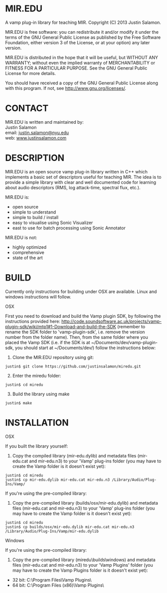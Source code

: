 MIR.EDU
=======

A vamp plug-in library for teaching MIR.
Copyright (C) 2013 Justin Salamon.

MIR.EDU is free software: you can redistribute it and/or modify
it under the terms of the GNU General Public License as published by
the Free Software Foundation, either version 3 of the License, or
at your option) any later version.

MIR.EDU is distributed in the hope that it will be useful,
but WITHOUT ANY WARRANTY; without even the implied warranty of
MERCHANTABILITY or FITNESS FOR A PARTICULAR PURPOSE.  See the
GNU General Public License for more details.

You should have received a copy of the GNU General Public License
along with this program.  If not, see <http://www.gnu.org/licenses/>.

CONTACT
=======

MIR.EDU is written and maintained by:  
Justin Salamon  
email: <justin.salamon@nyu.edu>  
web: www.justinsalamon.com

DESCRIPTION
===========

MIR.EDU is an open source vamp plug-in library written in C++ which implements a basic set of 
descriptors useful for teaching MIR. The idea is to provide a simple library with clear and well 
documented code for learning about audio descriptors (RMS, log attack-time, spectral flux, etc.).

MIR.EDU is:
- open source
- simple to understand
- simple to build / install
- easy to visualise using Sonic Visualizer
- east to use for batch processing using Sonic Annotator

MIR.EDU is not:
- highly optimized
- comprehensive
- state of the art

BUILD
=====

Currently only instructions for building under OSX are available. Linux and windows instructions will follow.

OSX

First you need to download and build the Vamp plugin SDK, by following the instructions provided here:
<http://code.soundsoftware.ac.uk/projects/vamp-plugin-sdk/wiki/mtp1#1-Download-and-build-the-SDK> (remember to rename the SDK folder to 'vamp-plugin-sdk', i.e. remove the version number from the folder name). Then, from the same folder where you placed the Vamp SDK (i.e. if the SDK is at ~/Documents/dev/vamp-plugin-sdk, you should start at ~/Documents/dev/) follow the instructions below:

1. Clone the MIR.EDU repository using git:  
```
justin$ git clone https://github.com/justinsalamon/miredu.git  
```
2. Enter the miredu folder:  
```
justin$ cd miredu
```
3. Build the library using make  
```
justin$ make
```


INSTALLATION
============

OSX

If you built the library yourself:

1. Copy the compiled library (mir-edu.dylib) and metadata files (mir-edu.cat and mir-edu.n3) to your 'Vamp' plug-ins folder (you may have to create the Vamp folder is it doesn't exist yet):

```
justin$ cd miredu
justin$ cp mir-edu.dylib mir-edu.cat mir-edu.n3 /Library/Audio/Plug-Ins/Vamp/
```

If you're using the pre-compiled library:

1. Copy the pre-compiled library (builds/osx/mir-edu.dylib) and metadata files (mir-edu.cat and mir-edu.n3) to your 'Vamp' plug-ins folder (you may have to create the Vamp folder is it doesn't exist yet):

```
justin$ cd miredu  
justin$ cp builds/osx/mir-edu.dylib mir-edu.cat mir-edu.n3 /Library/Audio/Plug-Ins/Vamp/mir-edu.dylib
```

Windows

If you're using the pre-compiled library:

1. Copy the pre-compiled library (miredu\builds\windows) and metadata files (mir-edu.cat and mir-edu.n3) to your 'Vamp Plugins' folder (you may have to create the Vamp Plugins folder is it doesn't exist yet):

* 32 bit: C:\Program Files\Vamp Plugins\
* 64 bit: C:\Program Files (x86)\Vamp Plugins\
